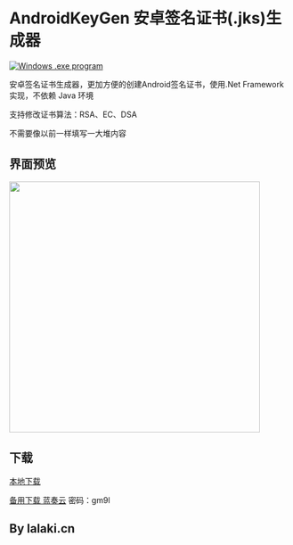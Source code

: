 # AndroidKeyGen 安卓签名证书(.jks)生成器

[![Windows .exe program](https://img.shields.io/badge/windows-.exe-0078D4?logo=windows)](https://ru.wikipedia.org/wiki/.EXE)

安卓签名证书生成器，更加方便的创建Android签名证书，使用.Net Framework 实现，不依赖 Java 环境

支持修改证书算法：RSA、EC、DSA

不需要像以前一样填写一大堆内容

## 界面预览

<img src="https://cdn.jsdelivr.net/gh/lalakii/AndroidKeyGen/demo.jpg" width="450"/>

## 下载

[本地下载](https://github.com/lalakii/AndroidKeyGen/releases)

[备用下载 蓝奏云](https://a01.lanzout.com/b0hc4t17g) 密码：gm9l

## By lalaki.cn